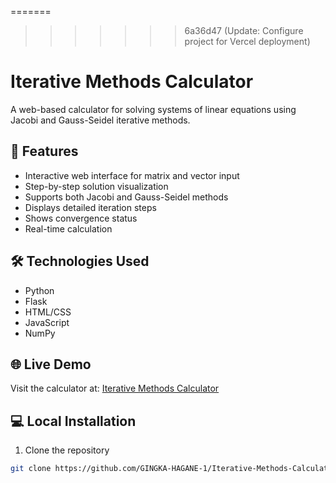 

=======
>>>>>>> 6a36d47 (Update: Configure project for Vercel deployment)
# Iterative Methods Calculator

A web-based calculator for solving systems of linear equations using Jacobi and Gauss-Seidel iterative methods.

## 🚀 Features

- Interactive web interface for matrix and vector input
- Step-by-step solution visualization
- Supports both Jacobi and Gauss-Seidel methods
- Displays detailed iteration steps
- Shows convergence status
- Real-time calculation

## 🛠️ Technologies Used

- Python
- Flask
- HTML/CSS
- JavaScript
- NumPy

## 🌐 Live Demo

Visit the calculator at: [Iterative Methods Calculator](https://iterative-methods-calculator.vercel.app/)

## 💻 Local Installation

1. Clone the repository
```bash
git clone https://github.com/GINGKA-HAGANE-1/Iterative-Methods-Calculator.git
```

